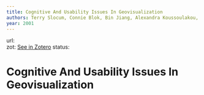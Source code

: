 ```yaml
---
title: Cognitive And Usability Issues In Geovisualization
authors: Terry Slocum, Connie Blok, Bin Jiang, Alexandra Koussoulakou, Daniel Montello, Sven Fuhrmann, Nick Hedley
year: 2001
---
```

url:  
zot: [See in Zotero](zotero://select/items/@slocumCognitiveUsabilityIssues2001)
status:
# Cognitive And Usability Issues In Geovisualization




